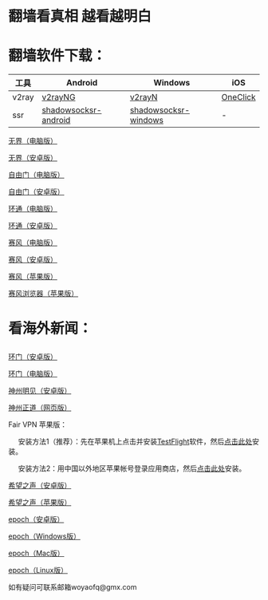 # 翻墙看真相 越看越明白
# 翻墙软件下载：	
|  工具  | Android  | Windows  | iOS  |  
|  ----  | ----   | ----  |----  |  
| v2ray  | [v2rayNG](https://github.com/2dust/v2rayNG/releases/download/1.4.12/v2rayNG_1.4.12_arm64-v8a.apk) | [v2rayN](https://github.com/2dust/v2rayN/releases/download/3.27/v2rayN-Core.zip) | [OneClick](https://oneclick.earth/) |  
| ssr  |[shadowsocksr-android](https://github.com/shadowsocksrr/shadowsocksr-android/releases/download/3.5.4/shadowsocksr-android-3.5.4.apk) | [shadowsocksr-windows](https://github.com/shadowsocksr-backup/shadowsocksr-csharp/releases/download/4.7.0/ShadowsocksR-4.7.0-win.7z) | - |  
<p><a href="https://cdn.jsdelivr.net/gh/woyaofq/xz/u1902.zip">无界（电脑版）</a></p>	
<p><a href="https://cdn.jsdelivr.net/gh/woyaofq/xz/U49.apk">无界（安卓版）</a></p>	
<p><a href="https://cdn.jsdelivr.net/gh/woyaofq/xz/fg795p.zip">自由门（电脑版）</a></p>	
<p><a href="https://cdn.jsdelivr.net/gh/woyaofq/xz/fgma.apk">自由门（安卓版）</a></p>	
<p><a href="https://raw.githubusercontent.com/opipe/up/master/oPipe.zip">环通（电脑版）</a></p>	
<p><a href="https://cdn.jsdelivr.net/gh/opipe/up/oPipea006.apk">环通（安卓版）</a></p>	
<p><a href="https://cdn.jsdelivr.net/gh/woyaofq/xz/psiphon3.zip">赛风（电脑版）</a></p>	
<p><a href="https://cdn.jsdelivr.net/gh/woyaofq/xz/PsiphonAndroid.apk">赛风（安卓版）</a></p>	
<p><a href="https://itunes.apple.com/us/app/psiphon/id1276263909?ls=1&mt=8">赛风（苹果版）</a></p>	
<p><a href="https://itunes.apple.com/us/app/psiphon-browser/id1193362444?ls=1&mt=8">赛风浏览器（苹果版）</a></p>	
<h1><p>看海外新闻：</p></h1>	
<p><a href="https://cdn.jsdelivr.net/gh/opipe/up/oGatea053.apk">环门（安卓版）</a></p>	
<p><a href="https://cdn.jsdelivr.net/gh/opipe/up/oGate.zip">环门（电脑版）</a></p>	
<p><a href="https://cdn.jsdelivr.net/gh/xazhws3249/www/szzd/SzzdOgate.apk">神州明见（安卓版）</a></p>	
<p><a href="https://cdn.jsdelivr.net/gh/woyaofq/xz/szzdogate.rar">神州正道（网页版）</a></p>	
<p>Fair VPN 苹果版：</p>
<p>&nbsp;&nbsp;&nbsp;&nbsp;&nbsp;安装方法1（推荐）：先在苹果机上点击并安装<a href="https://apps.apple.com/us/app/testflight/id899247664">TestFlight</a>软件，然后<a href="https://testflight.apple.com/join/ujJHIPxq">点击此处</a>安装。</p>
<p>&nbsp;&nbsp;&nbsp;&nbsp;&nbsp;安装方法2：用中国以外地区苹果帐号登录应用商店，然后<a href="https://apps.apple.com/us/app/id1533873488">点击此处</a>安装。</p>
<p><a href="https://cdn.jsdelivr.net/gh/woyaofq/xz/oHopea004.apk">希望之声（安卓版）</a></p>	
<p><a href="https://apps.apple.com/us/app/soh/id830022184?ign-mpt=uo%3D4">希望之声（苹果版）</a></p>	
<p><a href="https://github.com/fqcdn/fq/releases/download/v1.0.0/fq.apk">epoch（安卓版）</a></p>
<p><a href="https://github.com/fqcdn/fq/releases/download/v1.0.0/epoch_access-1.0.1-win32.zip">epoch（Windows版）</a></p>	
<p><a href="https://github.com/fqcdn/fq/releases/download/v1.0.0/epoch_access-1.0.1-mac.zip">epoch（Mac版）</a></p>	
<p><a href="https://github.com/fqcdn/fq/releases/download/v1.0.0/epoch_access-1.0.1-linux64.tar.xz">epoch（Linux版）</a></p>	
<p>如有疑问可联系邮箱woyaofq@gmx.com </a></p>	
